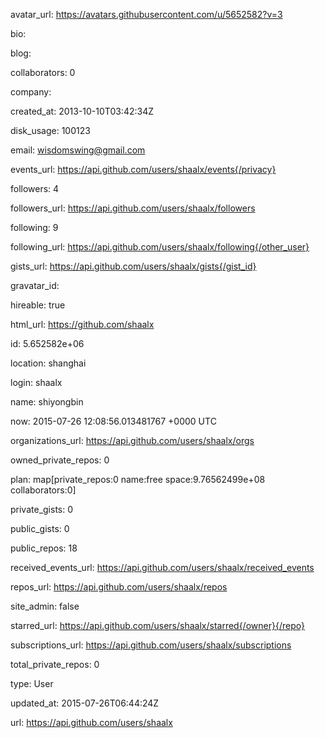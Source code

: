 	

avatar_url: https://avatars.githubusercontent.com/u/5652582?v=3

bio:

blog:

collaborators: 0

company:

created_at: 2013-10-10T03:42:34Z

disk_usage: 100123

email: wisdomswing@gmail.com

events_url: https://api.github.com/users/shaalx/events{/privacy}

followers: 4

followers_url: https://api.github.com/users/shaalx/followers

following: 9

following_url: https://api.github.com/users/shaalx/following{/other_user}

gists_url: https://api.github.com/users/shaalx/gists{/gist_id}

gravatar_id:

hireable: true

html_url: https://github.com/shaalx

id: 5.652582e+06

location: shanghai

login: shaalx

name: shiyongbin

now: 2015-07-26 12:08:56.013481767 +0000 UTC

organizations_url: https://api.github.com/users/shaalx/orgs

owned_private_repos: 0

plan: map[private_repos:0 name:free space:9.76562499e+08 collaborators:0]

private_gists: 0

public_gists: 0

public_repos: 18

received_events_url: https://api.github.com/users/shaalx/received_events

repos_url: https://api.github.com/users/shaalx/repos

site_admin: false

starred_url: https://api.github.com/users/shaalx/starred{/owner}{/repo}

subscriptions_url: https://api.github.com/users/shaalx/subscriptions

total_private_repos: 0

type: User

updated_at: 2015-07-26T06:44:24Z

url: https://api.github.com/users/shaalx
